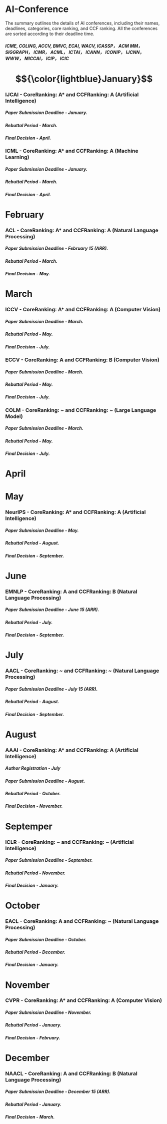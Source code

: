 # AI-Conference
The summary outlines the details of AI conferences, including their names, deadlines, categories, core ranking, and CCF ranking. All the conferences are sorted according to their deadline time.

##### ICME, COLING, ACCV, BMVC, ECAI, WACV, ICASSP， ACM MM， 	SIGGRAPH，	ICMR， 	ACML， ICTAI， 	ICANN， 	ICONIP， IJCNN， 	WWW， MICCAI， ICIP， ICIC

# $${\color{lightblue}January}$$
### IJCAI - CoreRanking: A* and CCFRanking: A (Artificial Intelligence)
##### Paper Submission Deadline - January.
##### Rebuttal Period - March.
##### Final Decision - April.

### ICML - CoreRanking: A* and CCFRanking: A (Machine Learning)
##### Paper Submission Deadline - January.
##### Rebuttal Period - March.
##### Final Decision - April.


# February
### ACL - CoreRanking: A* and CCFRanking: A (Natural Language Processing)
##### Paper Submission Deadline - February 15 (ARR).
##### Rebuttal Period - March.
##### Final Decision - May.



# March
### ICCV - CoreRanking: A* and CCFRanking: A (Computer Vision)
##### Paper Submission Deadline - March.
##### Rebuttal Period - May.
##### Final Decision - July.

### ECCV - CoreRanking: A and CCFRanking: B (Computer Vision)
##### Paper Submission Deadline - March.
##### Rebuttal Period - May.
##### Final Decision - July.

### COLM - CoreRanking: ~ and CCFRanking: ~ (Large Language Model)
##### Paper Submission Deadline - March.
##### Rebuttal Period - May.
##### Final Decision - July.

# April

# May
### NeurIPS - CoreRanking: A* and CCFRanking: A (Artificial Intelligence)
##### Paper Submission Deadline - May.
##### Rebuttal Period - August.
##### Final Decision - September.

# June
### EMNLP - CoreRanking: A and CCFRanking: B (Natural Language Processing)
##### Paper Submission Deadline - June 15 (ARR).
##### Rebuttal Period - July.
##### Final Decision - September.

# July
### AACL - CoreRanking: ~ and CCFRanking: ~ (Natural Language Processing)
##### Paper Submission Deadline - July 15 (ARR).
##### Rebuttal Period - August.
##### Final Decision - September.


# August
### AAAI - CoreRanking: A* and CCFRanking: A (Artificial Intelligence)
##### Author Registration - July
##### Paper Submission Deadline - August.
##### Rebuttal Period - October.
##### Final Decision - November.

# Septemper
### ICLR - CoreRanking: ~ and CCFRanking: ~ (Artificial Intelligence)
##### Paper Submission Deadline - September.
##### Rebuttal Period - November.
##### Final Decision - January.


# October
### EACL - CoreRanking: A and CCFRanking: ~ (Natural Language Processing)
##### Paper Submission Deadline - October.
##### Rebuttal Period - December.
##### Final Decision - January.

# November
### CVPR - CoreRanking: A* and CCFRanking: A (Computer Vision)
##### Paper Submission Deadline - November. 
##### Rebuttal Period - January.
##### Final Decision - February.

# December
### NAACL - CoreRanking: A and CCFRanking: B (Natural Language Processing)
##### Paper Submission Deadline - December 15 (ARR).
##### Rebuttal Period - January.
##### Final Decision - March.

